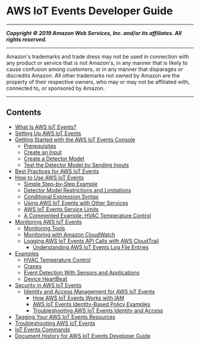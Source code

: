 # AWS IoT Events Developer Guide

-----
*****Copyright &copy; 2019 Amazon Web Services, Inc. and/or its affiliates. All rights reserved.*****

-----
Amazon's trademarks and trade dress may not be used in 
     connection with any product or service that is not Amazon's, 
     in any manner that is likely to cause confusion among customers, 
     or in any manner that disparages or discredits Amazon. All other 
     trademarks not owned by Amazon are the property of their respective
     owners, who may or may not be affiliated with, connected to, or 
     sponsored by Amazon.

-----
## Contents
+ [What Is AWS IoT Events?](what-is-iotevents.md)
+ [Setting Up AWS IoT Events](iotevents-start.md)
+ [Getting Started with the AWS IoT Events Console](iotevents-getting-started.md)
   + [Prerequisites](iotevents-getting-started-prereqs.md)
   + [Create an Input](iotevents-detector-input.md)
   + [Create a Detector Model](iotevents-detector-model.md)
   + [Test the Detector Model by Sending Inputs](iotevents-iot-rules-engine.md)
+ [Best Practices for AWS IoT Events](best-practices.md)
+ [How to Use AWS IoT Events](how-to-use-iotevents.md)
   + [Simple Step-by-Step Example](iotevents-simple-example.md)
   + [Detector Model Restrictions and Limitations](iotevents-restrictions-detector-model.md)
   + [Conditional Expression Syntax](iotevents-conditional-expressions.md)
   + [Using AWS IoT Events with Other Services](iotevents-with-others.md)
   + [AWS IoT Events Service Limits](iotevents-limits.md)
   + [A Commented Example: HVAC Temperature Control](iotevents-commented-example.md)
+ [Monitoring AWS IoT Events](monitoring_overview.md)
   + [Monitoring Tools](monitoring_automated_manual.md)
   + [Monitoring with Amazon CloudWatch](monitoring-cloudwatch.md)
   + [Logging AWS IoT Events API Calls with AWS CloudTrail](iotevents-using-cloudtrail.md)
      + [Understanding AWS IoT Events Log File Entries](understanding-aws-iotevents-entries.md)
+ [Examples](iotevents-examples.md)
   + [HVAC Temperature Control](iotevents-examples-hvac.md)
   + [Cranes](iotevents-examples-cranes.md)
   + [Event Detection With Sensors and Applications](iotevents-examples-edwsaa.md)
   + [Device HeartBeat](iotevents-examples-dhb.md)
+ [Security in AWS IoT Events](security.md)
   + [Identity and Access Management for AWS IoT Events](security-iam.md)
      + [How AWS IoT Events Works with IAM](security_iam_service-with-iam.md)
      + [AWS IoT Events Identity-Based Policy Examples](security_iam_id-based-policy-examples.md)
      + [Troubleshooting AWS IoT Events Identity and Access](security_iam_troubleshoot.md)
+ [Tagging Your AWS IoT Events Resources](tagging-iotevents.md)
+ [Troubleshooting AWS IoT Events](iotevents-troubleshooting.md)
+ [IoT Events Commands](iotevents-commands.md)
+ [Document History for AWS IoT Events Developer Guide](doc-history.md)